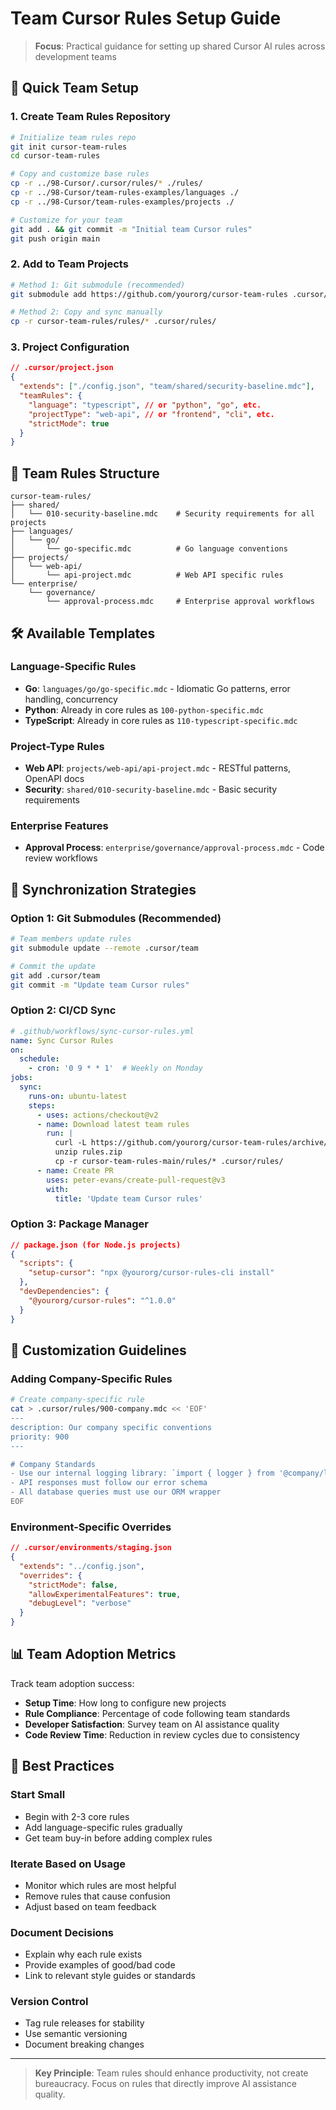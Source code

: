 # Team Cursor Rules Setup Guide

> **Focus**: Practical guidance for setting up shared Cursor AI rules across development teams

## 🎯 Quick Team Setup

### 1. Create Team Rules Repository
```bash
# Initialize team rules repo
git init cursor-team-rules
cd cursor-team-rules

# Copy and customize base rules
cp -r ../98-Cursor/.cursor/rules/* ./rules/
cp -r ../98-Cursor/team-rules-examples/languages ./
cp -r ../98-Cursor/team-rules-examples/projects ./

# Customize for your team
git add . && git commit -m "Initial team Cursor rules"
git push origin main
```

### 2. Add to Team Projects
```bash
# Method 1: Git submodule (recommended)
git submodule add https://github.com/yourorg/cursor-team-rules .cursor/team

# Method 2: Copy and sync manually
cp -r cursor-team-rules/rules/* .cursor/rules/
```

### 3. Project Configuration
```json
// .cursor/project.json
{
  "extends": ["./config.json", "team/shared/security-baseline.mdc"],
  "teamRules": {
    "language": "typescript", // or "python", "go", etc.
    "projectType": "web-api", // or "frontend", "cli", etc.
    "strictMode": true
  }
}
```

## 📁 Team Rules Structure

```
cursor-team-rules/
├── shared/
│   └── 010-security-baseline.mdc    # Security requirements for all projects
├── languages/
│   └── go/
│       └── go-specific.mdc          # Go language conventions
├── projects/
│   └── web-api/
│       └── api-project.mdc          # Web API specific rules
└── enterprise/
    └── governance/
        └── approval-process.mdc     # Enterprise approval workflows
```

## 🛠️ Available Templates

### Language-Specific Rules
- **Go**: `languages/go/go-specific.mdc` - Idiomatic Go patterns, error handling, concurrency
- **Python**: Already in core rules as `100-python-specific.mdc`
- **TypeScript**: Already in core rules as `110-typescript-specific.mdc`

### Project-Type Rules
- **Web API**: `projects/web-api/api-project.mdc` - RESTful patterns, OpenAPI docs
- **Security**: `shared/010-security-baseline.mdc` - Basic security requirements

### Enterprise Features
- **Approval Process**: `enterprise/governance/approval-process.mdc` - Code review workflows

## 🔄 Synchronization Strategies

### Option 1: Git Submodules (Recommended)
```bash
# Team members update rules
git submodule update --remote .cursor/team

# Commit the update
git add .cursor/team
git commit -m "Update team Cursor rules"
```

### Option 2: CI/CD Sync
```yaml
# .github/workflows/sync-cursor-rules.yml
name: Sync Cursor Rules
on:
  schedule:
    - cron: '0 9 * * 1'  # Weekly on Monday
jobs:
  sync:
    runs-on: ubuntu-latest
    steps:
      - uses: actions/checkout@v2
      - name: Download latest team rules
        run: |
          curl -L https://github.com/yourorg/cursor-team-rules/archive/main.zip -o rules.zip
          unzip rules.zip
          cp -r cursor-team-rules-main/rules/* .cursor/rules/
      - name: Create PR
        uses: peter-evans/create-pull-request@v3
        with:
          title: 'Update team Cursor rules'
```

### Option 3: Package Manager
```json
// package.json (for Node.js projects)
{
  "scripts": {
    "setup-cursor": "npx @yourorg/cursor-rules-cli install"
  },
  "devDependencies": {
    "@yourorg/cursor-rules": "^1.0.0"
  }
}
```

## 🔧 Customization Guidelines

### Adding Company-Specific Rules
```bash
# Create company-specific rule
cat > .cursor/rules/900-company.mdc << 'EOF'
---
description: Our company specific conventions
priority: 900
---

# Company Standards
- Use our internal logging library: `import { logger } from '@company/logger'`
- API responses must follow our error schema
- All database queries must use our ORM wrapper
EOF
```

### Environment-Specific Overrides
```json
// .cursor/environments/staging.json
{
  "extends": "../config.json",
  "overrides": {
    "strictMode": false,
    "allowExperimentalFeatures": true,
    "debugLevel": "verbose"
  }
}
```

## 📊 Team Adoption Metrics

Track team adoption success:
- **Setup Time**: How long to configure new projects
- **Rule Compliance**: Percentage of code following team standards
- **Developer Satisfaction**: Survey team on AI assistance quality
- **Code Review Time**: Reduction in review cycles due to consistency

## 🚀 Best Practices

### Start Small
- Begin with 2-3 core rules
- Add language-specific rules gradually
- Get team buy-in before adding complex rules

### Iterate Based on Usage
- Monitor which rules are most helpful
- Remove rules that cause confusion
- Adjust based on team feedback

### Document Decisions
- Explain why each rule exists
- Provide examples of good/bad code
- Link to relevant style guides or standards

### Version Control
- Tag rule releases for stability
- Use semantic versioning
- Document breaking changes

---

> **Key Principle**: Team rules should enhance productivity, not create bureaucracy. Focus on rules that directly improve AI assistance quality. 